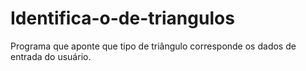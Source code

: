 # Identifica-o-de-triangulos
 Programa que aponte que tipo de triângulo corresponde os dados de entrada do usuário. 
